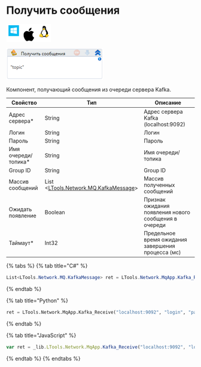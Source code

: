 # Получить сообщения

![](<../../../../.gitbook/assets/image (100) (1) (1) (1) (1) (1) (25).png>)

![](<../../../../.gitbook/assets/image (318).png>)

Компонент, получающий сообщения из очереди сервера Kafka.

| Свойство             | Тип                                                                   | Описание                                              |
| -------------------- | --------------------------------------------------------------------- | ----------------------------------------------------- |
| Адрес сервера\*      | String                                                                | Адрес сервера Kafka (localhost:9092)                  |
| Логин                | String                                                                | Логин                                                 |
| Пароль               | String                                                                | Пароль                                                |
| Имя очереди/топика\* | String                                                                | Имя очереди/топика                                    |
| Group ID             | String                                                                | Group ID                                              |
| Массив сообщений     | List <[LTools.Network.MQ.KafkaMessage](../datatypes/kafkamessage.md)> | Массив полученных сообщений                           |
| Ожидать появление    | Boolean                                                               | Признак ожидания появления нового сообщения в очереди |
| Таймаут\*            | Int32                                                                 | Предельное время ожидания завершения процесса (мс)    |

{% tabs %}
{% tab title="C#" %}
```csharp
List<LTools.Network.MQ.KafkaMessage> ret = LTools.Network.MqApp.Kafka_Receive("localhost:9092", "login", "password", "topic", "groupId", true, 10000);
```
{% endtab %}

{% tab title="Python" %}
```python
ret = LTools.Network.MqApp.Kafka_Receive("localhost:9092", "login", "password", "topic", "groupId", True, 10000)
```
{% endtab %}

{% tab title="JavaScript" %}
```javascript
var ret = _lib.LTools.Network.MqApp.Kafka_Receive("localhost:9092", "login", "password", "topic", "groupId", true, 10000);
```
{% endtab %}
{% endtabs %}
